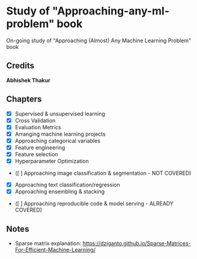 # Study of "Approaching-any-ml-problem" book

On-going study of "Approaching (Almost) Any Machine Learning Problem" book

## Credits
**Abhishek Thakur**

## Chapters

- [x] Supervised & unsupervised learning
- [x] Cross Validation
- [x] Evaluation Metrics
- [x] Arranging machine learning projects
- [x] Approaching categorical variables
- [x] Feature engineering
- [x] Feature selection
- [x] Hyperparameter Optimization
- ([ ] Approaching image classification & segmentation - NOT COVERED)
- [x] Approaching text classification/regression
- [x] Approaching ensembling & stacking
- ([ ] Approaching reproducible code & model serving - ALREADY COVERED)


## Notes

* Sparse matrix explanation: https://dziganto.github.io/Sparse-Matrices-For-Efficient-Machine-Learning/